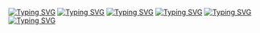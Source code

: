 <a href="https://git.io/typing-svg"><img src="https://readme-typing-svg.demolab.com?font=Fira+Code&weight=600&size=60&pause=0&color=F8FAFC&repeat=true&random=false&width=3000&height=30&lines=____" alt="Typing SVG" /></a>
<a href="https://git.io/typing-svg"><img src="https://readme-typing-svg.demolab.com?font=Fira+Code&weight=600&size=60&pause=4000&color=F8FAFC&repeat=true&random=false&width=3000&height=30&lines=___________" alt="Typing SVG" /></a>
<a href="https://git.io/typing-svg"><img src="https://readme-typing-svg.demolab.com?font=Fira+Code&weight=600&size=60&pause=4000&color=F8FAFC&repeat=true&random=false&width=3000&height=30&lines=_____________________" alt="Typing SVG" /></a>
<a href="https://git.io/typing-svg"><img src="https://readme-typing-svg.demolab.com?font=Fira+Code&weight=600&size=60&pause=4000&color=D9EAFD&repeat=true&random=false&width=3000&height=30&lines=_______________________________" alt="Typing SVG" /></a>
<a href="https://git.io/typing-svg"><img src="https://readme-typing-svg.demolab.com?font=Fira+Code&weight=600&size=60&pause=4000&color=BCCCDC&repeat=true&random=false&width=3000&height=30&lines=__________________________________________________" alt="Typing SVG" /></a>
<a href="https://git.io/typing-svg"><img src="https://readme-typing-svg.demolab.com?font=Fira+Code&weight=600&size=60&pause=4000&color=9AA6B2&repeat=true&random=false&width=3000&height=30&lines=_______________________________________________________________________________________________________________________________________________________________________" alt="Typing SVG" /></a>
